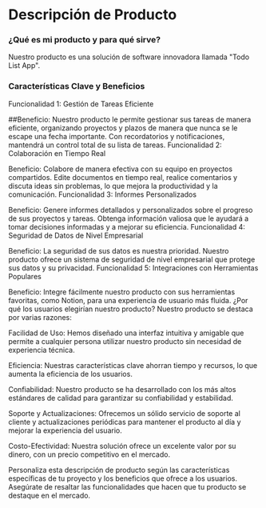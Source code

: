 # Descripción de Producto
### ¿Qué es mi producto y para qué sirve?
Nuestro producto es una solución de software innovadora llamada "Todo List App".

### Características Clave y Beneficios
Funcionalidad 1: Gestión de Tareas Eficiente

##Beneficio: Nuestro producto le permite gestionar sus tareas de manera eficiente, organizando proyectos y plazos de manera que nunca se le escape una fecha importante. Con recordatorios y notificaciones, mantendrá un control total de su lista de tareas.
Funcionalidad 2: Colaboración en Tiempo Real

Beneficio: Colabore de manera efectiva con su equipo en proyectos compartidos. Edite documentos en tiempo real, realice comentarios y discuta ideas sin problemas, lo que mejora la productividad y la comunicación.
Funcionalidad 3: Informes Personalizados

Beneficio: Genere informes detallados y personalizados sobre el progreso de sus proyectos y tareas. Obtenga información valiosa que le ayudará a tomar decisiones informadas y a mejorar su eficiencia.
Funcionalidad 4: Seguridad de Datos de Nivel Empresarial

Beneficio: La seguridad de sus datos es nuestra prioridad. Nuestro producto ofrece un sistema de seguridad de nivel empresarial que protege sus datos y su privacidad.
Funcionalidad 5: Integraciones con Herramientas Populares

Beneficio: Integre fácilmente nuestro producto con sus herramientas favoritas, como Notion, para una experiencia de usuario más fluida.
¿Por qué los usuarios elegirían nuestro producto?
Nuestro producto se destaca por varias razones:

Facilidad de Uso: Hemos diseñado una interfaz intuitiva y amigable que permite a cualquier persona utilizar nuestro producto sin necesidad de experiencia técnica.

Eficiencia: Nuestras características clave ahorran tiempo y recursos, lo que aumenta la eficiencia de los usuarios.

Confiabilidad: Nuestro producto se ha desarrollado con los más altos estándares de calidad para garantizar su confiabilidad y estabilidad.

Soporte y Actualizaciones: Ofrecemos un sólido servicio de soporte al cliente y actualizaciones periódicas para mantener el producto al día y mejorar la experiencia del usuario.

Costo-Efectividad: Nuestra solución ofrece un excelente valor por su dinero, con un precio competitivo en el mercado.

Personaliza esta descripción de producto según las características específicas de tu proyecto y los beneficios que ofrece a los usuarios. Asegúrate de resaltar las funcionalidades que hacen que tu producto se destaque en el mercado.




